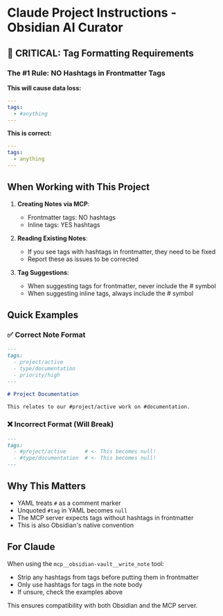 # Claude Project Instructions - Obsidian AI Curator

## 🚨 CRITICAL: Tag Formatting Requirements

### The #1 Rule: NO Hashtags in Frontmatter Tags

**This will cause data loss:**
```yaml
---
tags:
  - #anything
---
```

**This is correct:**
```yaml
---
tags:
  - anything
---
```

## When Working with This Project

1. **Creating Notes via MCP**: 
   - Frontmatter tags: NO hashtags
   - Inline tags: YES hashtags

2. **Reading Existing Notes**:
   - If you see tags with hashtags in frontmatter, they need to be fixed
   - Report these as issues to be corrected

3. **Tag Suggestions**:
   - When suggesting tags for frontmatter, never include the # symbol
   - When suggesting inline tags, always include the # symbol

## Quick Examples

### ✅ Correct Note Format
```markdown
---
tags:
  - project/active
  - type/documentation  
  - priority/high
---

# Project Documentation

This relates to our #project/active work on #documentation.
```

### ❌ Incorrect Format (Will Break)
```markdown
---
tags:
  - #project/active      # <- This becomes null!
  - #type/documentation  # <- This becomes null!
---
```

## Why This Matters

- YAML treats `#` as a comment marker
- Unquoted `#tag` in YAML becomes `null`
- The MCP server expects tags without hashtags in frontmatter
- This is also Obsidian's native convention

## For Claude

When using the `mcp__obsidian-vault__write_note` tool:
- Strip any hashtags from tags before putting them in frontmatter
- Only use hashtags for tags in the note body
- If unsure, check the examples above

This ensures compatibility with both Obsidian and the MCP server.